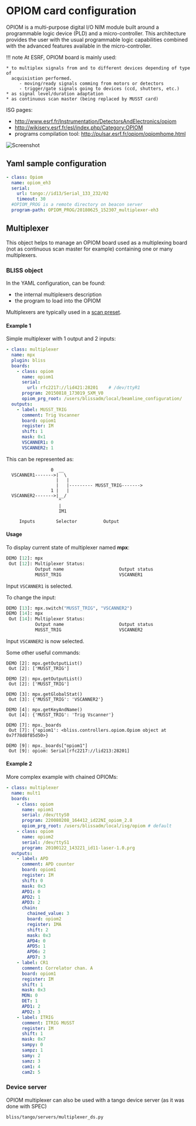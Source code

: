 # OPIOM card configuration

OPIOM is a multi-purpose digital I/O NIM module built around a programmable
logic device (PLD) and a micro-controller. This architecture provides the user
with the usual programmable logic capabilities combined with the advanced
features available in the micro-controller.

!!! note
    At ESRF, OPIOM board is mainly used:

    * to multiplex signals from and to different devices depending of type of
      acquisistion performed.
         - moving/ready signals comming from motors or detectors
         - trigger/gate signals going to devices (ccd, shutters, etc.)
    * as signal level/duration adaptation
    * as continuous scan master (being replaced by MUSST card)

ISG pages:

* http://www.esrf.fr/Instrumentation/DetectorsAndElectronics/opiom
* http://wikiserv.esrf.fr/esl/index.php/Category:OPIOM
* programs compilation tool: http://pulsar.esrf.fr/opiom/opiomhome.html

![Screenshot](img/opiom_paths.svg)

## Yaml sample configuration

```YAML
- class: Opiom
  name: opiom_eh3
  serial:
    url: tango://id13/Serial_133_232/02
    timeout: 30
  #OPIOM_PROG is a remote directory on beacon server 
  program-path: OPIOM_PROG/20180625_152307_multiplexer-eh3
```

## Multiplexer

This object helps to manage an OPIOM board used as a multiplexing board (not as
continuous scan master for example) containing one or many multiplexers.


### BLISS object

In the YAML configuration, can be found:

* the internal multiplexers description
* the program to load into the OPIOM

Multiplexers are typically used in a [scan preset](scan_default.md#using-presets-to-customize-a-scan).



#### Example 1

Simple multiplexer with 1 output and 2 inputs:
```yaml
- class: multiplexer
  name: mpx
  plugin: bliss
  boards:
    - class: opiom
      name: opiom1
      serial:
        url: rfc2217://lid421:28201    # /dev/ttyR1
      program: 20150818_173019_SXM_V0
      opiom_prg_root: /users/blissadm/local/beamline_configuration/
  outputs:
    - label: MUSST_TRIG
      comment: Trig Vscanner
      board: opiom1
      register: IM
      shift: 1
      mask: 0x1
      VSCANNER1: 0
      VSCANNER2: 1
```

This can be represented as:
```
                 0  __
  VSCANNER1------->|  \
                   |   |
                   |   |--------- MUSST_TRIG------->
                 1 |   |
  VSCANNER2------->|__/
                    ^
                    |
                    IM1

     Inputs        Selector          Output
```


#### Usage

To display current state of multiplexer named **mpx**:
```python
DEMO [12]: mpx
 Out [12]: Multiplexer Status:
           Output name                     Output status
           MUSST_TRIG                      VSCANNER1
```

Input `VSCANNER1` is selected.

To change the input:
```python
DEMO [13]: mpx.switch("MUSST_TRIG", "VSCANNER2")
DEMO [14]: mpx
 Out [14]: Multiplexer Status:
           Output name                     Output status
           MUSST_TRIG                      VSCANNER2

```
Input `VSCANNER2` is now selected.

Some other useful commands:
```
DEMO [2]: mpx.getOutputList()
 Out [2]: ['MUSST_TRIG']

DEMO [2]: mpx.getOutputList()
 Out [2]: ['MUSST_TRIG']

DEMO [3]: mpx.getGlobalStat()
 Out [3]: {'MUSST_TRIG': 'VSCANNER2'}

DEMO [4]: mpx.getKeyAndName()
 Out [4]: {'MUSST_TRIG': 'Trig Vscanner'}

DEMO [7]: mpx._boards
 Out [7]: {'opiom1': <bliss.controllers.opiom.Opiom object at 0x7f78d8f85d50>}

DEMO [9]: mpx._boards["opiom1"]
 Out [9]: opiom: Serial[rfc2217://lid213:28201]
```

#### Example 2

More complex example with chained OPIOMs:

```yaml
- class: multiplexer
  name: mult1
  boards:
    - class: opiom
      name: opiom1
      serial: /dev/ttyS0
      program: 220080208_164412_id22NI_opiom_2.8
      opiom_prg_root: /users/blissadm/local/isg/opiom # default
    - class: opiom
      name: opiom2
      serial: /dev/ttyS1
      program: 20100122_143221_id11-laser-1.0.prg
  outputs:
    - label: APD
      comment: APD counter
      board: opiom1
      register: IM
      shift: 0
      mask: 0x3
      APD1: 0
      APD2: 1
      APD3: 2
      chain:
        chained_value: 3
        board: opiom2
        register: IMA
        shift: 2
        mask: 0x3
        APD4: 0
        APD5: 1
        APD6: 2
        APD7: 3
    - label: CR1
      comment: Correlator chan. A
      board: opiom1
      register: IM
      shift: 1
      mask: 0x3
      MON: 0
      DET: 1
      APD1: 2
      APD2: 3
    - label: ITRIG
      comment: ITRIG MUSST
      register: IM
      shift: 1
      mask: 0x7
      sampy: 0
      sampz: 1
      samy: 2
      samz: 3
      cam1: 4
      cam2: 5
```



### Device server

OPIOM multiplexer can also be used with a tango device server (as it was done
with SPEC)

`bliss/tango/servers/multiplexer_ds.py`

